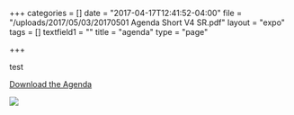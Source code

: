 +++
categories = []
date = "2017-04-17T12:41:52-04:00"
file = "/uploads/2017/05/03/20170501 Agenda Short V4 SR.pdf"
layout = "expo"
tags = []
textfield1 = ""
title = "agenda"
type = "page"

+++


test

[Download the Agenda](/uploads/2017/05/03/20170501%20Agenda%20Short%20V4%20SR.pdf)

![](/GCTC/uploads/2017/05/03/20170501%20Agenda%20Short%20V4%20SR-1.png)

